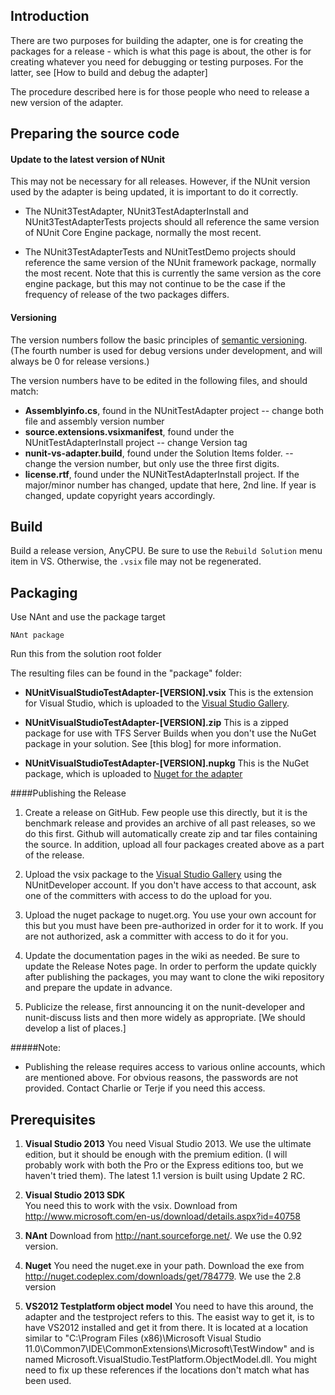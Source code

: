 Introduction
------------
There are two purposes for building the adapter, one is for creating the packages for a  release - which is what this page is about, the other is for creating whatever you need for debugging or testing purposes.  For the latter, see [How to build and debug the adapter]

The procedure described here is for those people who need to release a new version of the adapter.

Preparing the source code
-------------------------

#### Update to the latest version of NUnit

This may not be necessary for all releases. However, if the NUnit version used by the adapter is being updated, it is important to do it correctly.

* The NUnit3TestAdapter, NUnit3TestAdapterInstall and NUnit3TestAdapterTests projects should all reference the same version of NUnit Core Engine package, normally the most recent.

* The NUnit3TestAdapterTests and NUnitTestDemo projects should reference the same version of the NUnit framework package, normally the most recent. Note that this is currently the same version as the core engine package, but this may not continue to be the case if the frequency of release of the two packages differs.

#### Versioning
The version numbers follow the basic principles of [semantic versioning]. 
(The fourth number is used for debug versions under development, and will always be 0 for release versions.)

The version numbers have to be edited in the following files, and should match:

* **Assemblyinfo.cs**,  found in the NUnitTestAdapter project
-- change both file and assembly version number
* **source.extensions.vsixmanifest**, found under the NUnitTestAdapterInstall project
-- change Version tag
* **nunit-vs-adapter.build**, found under the Solution Items folder. -- change the version number, but only use the three first digits.
* **license.rtf**, found under the NUNitTestAdapterInstall project.  If the major/minor number has changed, update that here, 2nd line. If year is changed, update copyright years accordingly. 


Build
-----
Build a release version, AnyCPU. Be sure to use the `Rebuild Solution` menu item in VS. Otherwise, the `.vsix` file may not be regenerated.


Packaging
------

Use NAnt and use the package target
```
NAnt package
```
Run this from the solution root folder

The resulting files can be found in the "package" folder:

  * **NUnitVisualStudioTestAdapter-[VERSION].vsix**  This is the extension for Visual Studio, which is uploaded to the [Visual Studio Gallery]. 

  * **NUnitVisualStudioTestAdapter-[VERSION].zip**  This is a zipped package for use with TFS Server Builds when you don't use the NuGet package in your solution. See  [this blog] for more information. 

  * **NUnitVisualStudioTestAdapter-[VERSION].nupkg** This is the NuGet package, which is uploaded to [Nuget for the adapter]

####Publishing the Release

1. Create a release on GitHub. Few people use this directly, but it is the benchmark release and provides an archive of all past releases, so we do this first. Github will automatically create zip and tar files containing the source. In addition, upload all four packages created above as a part of the release.

2. Upload the vsix package to the [Visual Studio Gallery] using the NUnitDeveloper account. If you don't have access to that account, ask one of the committers with access to do the upload for you.

3. Upload the nuget package to nuget.org. You use your own account for this but you must have been pre-authorized in order for it to work. If you are not authorized, ask a committer with access to do it for you.

4. Update the documentation pages in the wiki as needed. Be sure to update the Release Notes page. In order to perform the update quickly after publishing the packages, you may want to clone the wiki repository and prepare the update in advance.

5. Publicize the release, first announcing it on the nunit-developer and nunit-discuss lists and then more widely as appropriate. [We should develop a list of places.]

#####Note:
  * Publishing the release requires access to various online accounts, which are mentioned above. For obvious reasons, the passwords are not provided. Contact Charlie or Terje if you need this access.

Prerequisites
-----
1. **Visual Studio 2013**
You need Visual Studio 2013.  We use the ultimate edition, but it should be enough with the premium edition.  (I will probably work with both the Pro or the Express editions too, but we haven't tried them).  The latest 1.1 version is built using Update 2 RC. 

1. **Visual Studio 2013 SDK**  
You need this to work with the vsix.  Download from <http://www.microsoft.com/en-us/download/details.aspx?id=40758>

1. **NAnt**
Download from <http://nant.sourceforge.net/>.  We use the 0.92 version.

1. **Nuget**
You need the nuget.exe in your path.  Download the exe from <http://nuget.codeplex.com/downloads/get/784779>.  We use the 2.8 version

1. **VS2012 Testplatform object model**
You need to have this around, the adapter and the testproject refers to this.  The easist way to get it, is to have VS2012 installed and get it from there. 
It is located at a location similar to "C:\Program Files (x86)\Microsoft Visual Studio 11.0\Common7\IDE\CommonExtensions\Microsoft\TestWindow" and is named Microsoft.VisualStudio.TestPlatform.ObjectModel.dll.
You might need to fix up these references if the locations don't match what has been used.






[semantic versioning]:http://semver.org/
[Visual Studio Gallery]:http://visualstudiogallery.msdn.microsoft.com/6ab922d0-21c0-4f06-ab5f-4ecd1fe7175d
[Nuget for the adapter]:http://www.nuget.org/packages/NUnitTestAdapter/
[Nuget for the adapter with framework]:http://www.nuget.org/packages/NUnitTestAdapter.WithFramework/
[nunit.org repository]:http://github.com/nunit/nunit.org